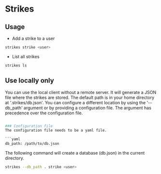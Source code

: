 # Strikes

## Usage
- Add a strike to a user
```bash
strikes strike <user>
```

- List all strikes
```bash
strikes ls
```

## Use locally only
You can use the local client without a remote server.
It will generate a JSON file where the strikes are stored. 
The default path is in your home directory at '.strikes/db.json'.
You can configure a different location by using the '--db_path' argument or by providing a configuration file.
The argument has precedence over the configuration file.

```bash

### Configuration file
The configuration file needs to be a yaml file.

```yaml
db_path: /path/to/db.json
```

The following command will create a database (db.json) in the current directory.

```bash
strikes --db_path . strike <user>
```

